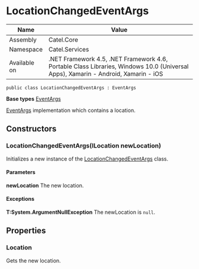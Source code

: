 

# LocationChangedEventArgs

Name|Value
---|---
Assembly|Catel.Core
Namespace|Catel.Services
Available on|.NET Framework 4.5, .NET Framework 4.6, Portable Class Libraries, Windows 10.0 (Universal Apps), Xamarin - Android, Xamarin - iOS

```
public class LocationChangedEventArgs : EventArgs
```

**Base types**
[EventArgs]()


[EventArgs](#) implementation which contains a location.



## Constructors

### LocationChangedEventArgs(ILocation newLocation)

Initializes a new instance of the [LocationChangedEventArgs](#) class.

#### Parameters

**newLocation**
The new location.

#### Exceptions

**T:System.ArgumentNullException**
The newLocation is ```null```.



## Properties

### Location

Gets the new location.



